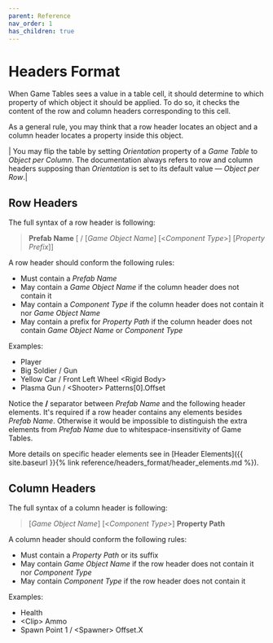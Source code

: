 ```yaml
---
parent: Reference
nav_order: 1
has_children: true
--- 
```

# Headers Format

When Game Tables sees a value in a table cell, it should determine to which property of which object it should be applied. To do so, it checks the content of the row and column headers corresponding to this cell.

As a general rule, you may think that a row header locates an object and a column header locates a property inside this object.


| You may flip the table by setting *Orientation* property of a *Game Table* to *Object per Column*. The documentation always refers to row and column headers supposing than *Orientation* is set to its default value — *Object per Row*.|

## Row Headers

The full syntax of a row header is following:
> **Prefab Name** [ / [*Game Object Name*] [<*Component Type*>] [*Property Prefix*]]

A row header should conform the following rules:
* Must contain a *Prefab Name*
* May contain a *Game Object Name* if the column header does not contain it
* May contain a *Component Type* if the column header does not contain it nor *Game Object Name*
* May contain a prefix for *Property Path* if the column header does not contain *Game Object Name* or *Component Type*

Examples:
* Player
* Big Soldier / Gun
* Yellow Car / Front Left Wheel \<Rigid Body\>
* Plasma Gun / \<Shooter\> Patterns[0].Offset

Notice the **/** separator between *Prefab Name* and the following header elements. It's required if a row header contains any elements besides *Prefab Name*. Otherwise it would be impossible to distinguish the extra elements from *Prefab Name* due to whitespace-insensitivity of Game Tables.

More details on specific header elements see in [Header Elements]({{ site.baseurl }}{% link reference/headers_format/header_elements.md %}).

## Column Headers

The full syntax of a column header is following:
> [*Game Object Name*] [<*Component Type*>] **Property Path**

A column header should conform the following rules:
* Must contain a *Property Path* or its suffix
* May contain *Game Object Name* if the row header does not contain it nor *Component Type*
* May contain *Component Type* if the row header does not contain it

Examples:
* Health
* \<Clip\> Ammo
* Spawn Point 1 / \<Spawner\> Offset.X

